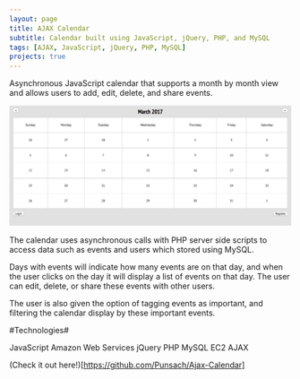 ```yaml
---
layout: page
title: AJAX Calendar
subtitle: Calendar built using JavaScript, jQuery, PHP, and MySQL 
tags: [AJAX, JavaScript, jQuery, PHP, MySQL]
projects: true
---
```

Asynchronous JavaScript calendar that supports a month by month view and allows users to add, edit, delete, and share events. 

![Calendar Image](/img/calendarOne.png)

The calendar uses asynchronous calls with PHP server side scripts to access data such as events and users which stored using MySQL. 

Days with events will indicate how many events are on that day, and when the user clicks on the day it will display a list of events on that day. The user can edit, delete, or share these events with other users. 

The user is also given the option of tagging events as important, and filtering the calendar display by these important events. 

#Technologies#

JavaScript
Amazon Web Services
jQuery
PHP
MySQL
EC2
AJAX

(Check it out here!)[https://github.com/Punsach/Ajax-Calendar]
